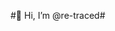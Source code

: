  #👋 Hi, I’m @re-traced#


<!---
re-traced/re-traced is a ✨ special ✨ repository because its `README.md` (this file) appears on your GitHub profile.
You can click the Preview link to take a look at your changes.
--->
